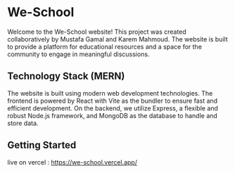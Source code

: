 # We-School

Welcome to the We-School website! This project was created collaboratively by Mustafa Gamal and Karem Mahmoud. The website is built to provide a platform for educational resources and a space for the community to engage in meaningful discussions.

## Technology Stack (MERN)

The website is built using modern web development technologies. The frontend is powered by React with Vite as the bundler to ensure fast and efficient development. On the backend, we utilize Express, a flexible and robust Node.js framework, and MongoDB as the database to handle and store data.

## Getting Started
live on vercel : https://we-school.vercel.app/

